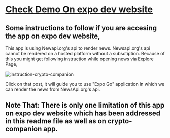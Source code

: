# [Check Demo On expo dev website](https://snack.expo.dev/@bhagi/main-project-crypto)

## Some instructions to follow if you are accesing the app on expo dev website,

This app is using Newapi.org's api to render news. 
Newsapi.org's api cannot be rendered on a hosted platform without a subsctiption. 
Because of this you might get following instruction while opening news via Explore Page,

![instruction-crypto-companion](https://user-images.githubusercontent.com/83909096/186798365-ccbecd1a-97ea-42ca-ab12-ae71379e6fc8.jpg)

Click on that post, it will guide you to use "Expo Go" application in which we can render the news from NewsApi.org's api.

## Note That: There is only one limitation of this app on expo dev website which has been addressed in this readme file as well as on crypto-companion app.
